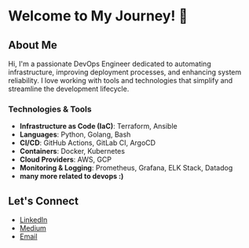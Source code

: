 # Welcome to My Journey! 🚀

## About Me

Hi, I'm a passionate DevOps Engineer dedicated to automating infrastructure, improving deployment processes, and enhancing system reliability. I love working with tools and technologies that simplify and streamline the development lifecycle.

### Technologies & Tools

- **Infrastructure as Code (IaC)**: Terraform, Ansible
- **Languages**: Python, Golang, Bash
- **CI/CD**: GitHub Actions, GitLab CI, ArgoCD
- **Containers**: Docker, Kubernetes
- **Cloud Providers**: AWS, GCP
- **Monitoring & Logging**: Prometheus, Grafana, ELK Stack, Datadog
- **many more related to devops :)**


## Let's Connect

- [LinkedIn](www.linkedin.com/in/imammaulanaa)
- [Medium](https://medium.com/@imammaulana40)
- [Email](mailto:imammaulana40@gmail.com)
